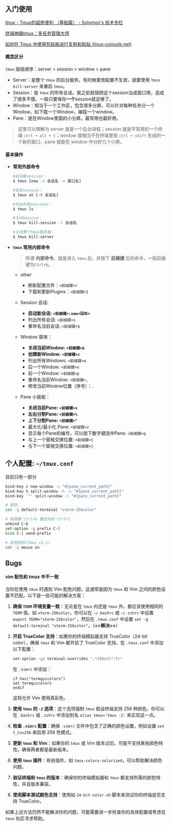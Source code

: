 ## 入门使用

[linux - Tmux的超绝便利 （基础篇） - Solomon's 技术专栏](https://segmentfault.com/a/1190000018032072)

[终端神器tmux：多任务管理大师](https://www.bilibili.com/video/BV1ML411h7tF/?spm_id_from=333.788.recommend_more_video.0&vd_source=ecc99d78ae961113010161a48a475a35)

[如何在 Tmux 中使用剪贴板进行复制和粘贴 (linux-console.net)](https://cn.linux-console.net/?p=15192)

#### 概念区分

`tmux` 层级顺序：server > session > window > pane

- Server：是整个 `tmux` 的后台服务。有时候更改配置不生效，就要使用 `tmux kill-server` 来重启 `tmux`。
- Session：是 `tmux` 的所有会话。我之前就错把这个session当成窗口用，造成了很多不便。一般只要保存**一个**session就足够了。
- Window：相当于一个工作区，包含很多分屏，可以针对每种任务分一个Window。如下载一个Window，编程一个window。
- Pane：是在Window里面的小分屏。最常用也最好用。

> 这里可以理解为 server 就是一个后台进程；session 就是平常用的一个终端 `ctrl + alt + t`；window 就相当于在终端里按 `ctrl + shift` 生成的一个新的窗口，pane 就能在 window 中分好几个小屏。

#### 基本操作

- **常用外部命令**

    ```bash
    #启动新session：
    $ tmux [new -s 会话名 -n 窗口名]
    
    #恢复session：
    $ tmux at [-t 会话名]
    
    #列出所有sessions：
    $ tmux ls
    
    #关闭session：
    $ tmux kill-session -t 会话名
    
    #关闭整个tmux服务器：
    $ tmux kill-server
    
    ```

- **`tmux` 常用内部命令**

    > 所谓 **内部命令**，就是进入 `tmux` 后，并按下 **前缀键** 后的命令，一般前缀键为`Ctrl+b`。

    - other
        - 刷新配置文件：`<前缀键>r`
        - 下载和更新Plugins：`<前缀键>I`

    - Session 会话:
        - **启动新会话: `<前缀键>:new<回车>`**
        - 列出所有会话: `<前缀键>s`
        - 重命名当前会话: `<前缀键>$`
    - Window 窗体：
        - **关闭当前Window: `<前缀键>&`**
        - **创建新Window: `<前缀键>c`**
        - 列出所有Windows: `<前缀键>w`
        - 后一个Window: `<前缀键>n`
        - 前一个Window: `<前缀键>p`
        - 重命名当前Window: `<前缀键>,`
        - 修改当前Window位置（序号）：`.`
    - Pane 小面板：
        - **关闭当前Pane: `<前缀键>x`**
        - **左右分割Pane: `<前缀键>%`**
        - **上下分割Pane: `<前缀键>"`**
        - 最大化/最小化 Pane: `<前缀键>z`
        - 显示每个Pane的编号，可以按下数字键选中Pane: `<前缀键>q`
        - 与上一个窗格交换位置: `<前缀键>{`
        - 与下一个窗格交换位置: `<前缀键>}`





## 个人配置: `~/tmux.conf`

目前只有一部分

```bash
bind-key c new-window -c "#{pane_current_path}"
bind-key % split-window -h -c "#{pane_current_path}"
bind-key '"' split-window -c "#{pane_current_path}"

# 配色
set -g default-terminal "xterm-256color"

# 前缀键 ctrl+b 重定向到 ctrl+]
unbind C-b
set-option -g prefix C-]
bind C-] send-prefix

# 启用鼠标(Tmux v2.1)
set -g mouse on

```







## Bugs

#### vim 配色和 tmux 中不一致

当你在使用 `tmux` 时遇到 Vim 配色问题，这通常是因为 `tmux` 和 Vim 之间的颜色设置不匹配。以下是一些可能的解决方案：

1. **确保 `TERM` 环境变量一致**：无论是在 `tmux` 内还是 `tmux` 外，都应该使用相同的 `TERM` 值，如 `xterm-256color`。你可以在 `~/.bashrc` 或 `~/.zshrc` 中设置 `export TERM="xterm-256color"`，然后在 `.tmux.conf` 中设置 `set -g default-terminal "xterm-256color"`。（**==解决==**）

2. **开启 TrueColor 支持**：如果你的终端模拟器支持 TrueColor（24-bit color），确保 `tmux` 和 Vim 都开启了 TrueColor 支持。在 `.tmux.conf` 中添加以下配置：
   
   ```sh
   set-option -ga terminal-overrides ",*256col*:Tc"
   ```
   在 `.vimrc` 中添加：
   ```vim
   if has("termguicolors")
   set termguicolors
   endif
   ```
   这将允许 Vim 使用真彩色。
   
3. **使用 `tmux` 的 `-2` 选项**：这个选项强制 `tmux` 假设终端支持 256 种颜色。你可以在 `.bashrc` 或 `.zshrc` 中添加别名 `alias tmux='tmux -2'` 来实现这一点。

4. **检查 `.vimrc` 配置**：确保 `.vimrc` 文件中包含了正确的颜色设置，例如设置 `set t_Co=256` 来启用 256 色模式。

5. **更新 `tmux` 和 Vim**：如果你的 `tmux` 或 Vim 版本过旧，可能不支持某些颜色特性。确保两者都是最新版本。

6. **使用 `tmux` 插件**：有些插件，如 `tmux-colors-solarized`，可以帮助解决颜色问题。

7. **验证终端和 `tmux` 的版本**：确保你的终端模拟器和 `tmux` 都支持所需的颜色特性，并且版本兼容。

8. **使用脚本测试颜色支持**：使用如 `24-bit-color.sh` 脚本来测试你的终端是否支持 TrueColor。

如果上述方法仍然不能解决你的问题，可能需要进一步检查你的具体配置或考虑在 `tmux` 社区寻求帮助。